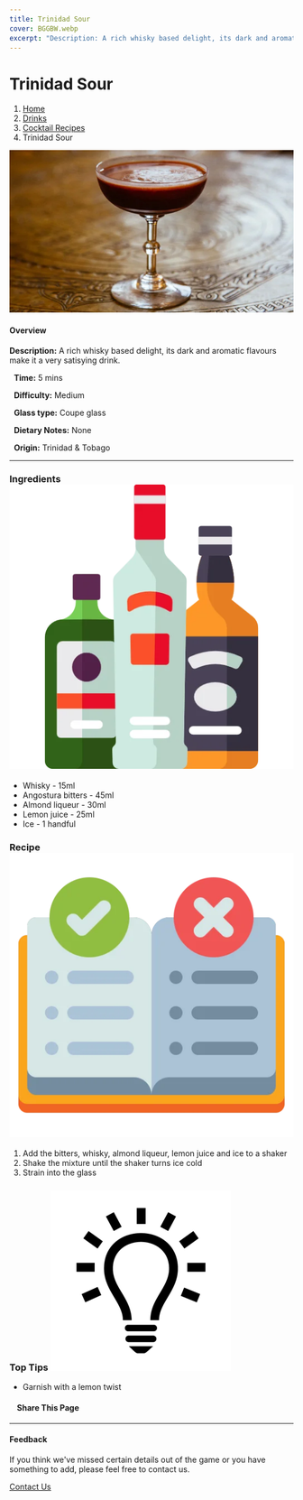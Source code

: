 ```yaml
---
title: Trinidad Sour
cover: BGGBW.webp
excerpt: "Description: A rich whisky based delight, its dark and aromatic flavours make it a very satisying drink."
---
```


# Trinidad Sour

1.  [Home](/)
2.  [Drinks](drinks)
3.  [Cocktail Recipes](drinks/cocktailrecipes)
4.  Trinidad Sour

![](images/trinidad-sour.webp)

#### Overview

**Description:** A rich whisky based delight, its dark and aromatic flavours make it a very satisying drink.

  **Time:** 5 mins

  **Difficulty:** Medium

  **Glass type:** Coupe glass

  **Dietary Notes:** None

  **Origin:** Trinidad & Tobago

* * *

### Ingredients ![target](images/liquor.webp)

-   Whisky - 15ml
-   Angostura bitters - 45ml
-   Almond liqueur - 30ml
-   Lemon juice - 25ml
-   Ice - 1 handful

### Recipe ![target](images/rules.webp)

1.  Add the bitters, whisky, almond liqueur, lemon juice and ice to a shaker
2.  Shake the mixture until the shaker turns ice cold
3.  Strain into the glass

### Top Tips ![target](images/lightbulb.webp)

-   Garnish with a lemon twist

####     Share This Page

[](https://www.facebook.com/sharer/sharer.php?u=beergogglegames.co.uk/Drinks/CocktailRecipes/trinidad-sour)[](https://www.instagram.com/direct/new/)[](https://twitter.com/intent/tweet?url=beergogglegames.co.uk/Drinks/CocktailRecipes/trinidad-sour)

* * *

#### Feedback

If you think we've missed certain details out of the game or you have something to add, please feel free to contact us.

  
  
  
[Contact Us](contact)
